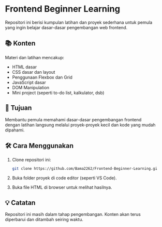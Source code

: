 # Frontend Beginner Learning

Repositori ini berisi kumpulan latihan dan proyek sederhana untuk pemula yang ingin belajar dasar-dasar pengembangan web frontend.

## 📚 Konten

Materi dan latihan mencakup:

- HTML dasar
- CSS dasar dan layout
- Penggunaan Flexbox dan Grid
- JavaScript dasar
- DOM Manipulation
- Mini project (seperti to-do list, kalkulator, dsb)

## 🎯 Tujuan

Membantu pemula memahami dasar-dasar pengembangan frontend dengan latihan langsung melalui proyek-proyek kecil dan kode yang mudah dipahami.

## 🛠️ Cara Menggunakan

1. Clone repositori ini:

   ```bash
   git clone https://github.com/Bama2262/Frontend-Beginner-Learning.git

2. Buka folder proyek di code editor (seperti VS Code).

3. Buka file HTML di browser untuk melihat hasilnya.

## 💡 Catatan
Repositori ini masih dalam tahap pengembangan. Konten akan terus diperbarui dan ditambah seiring waktu.